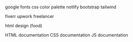 google fonts
css color palette
notlify
bootstrap
tailwind


fiverr
upwork
freelancer

html design (food)


HTML documentation
CSS documentation
JS documentation



